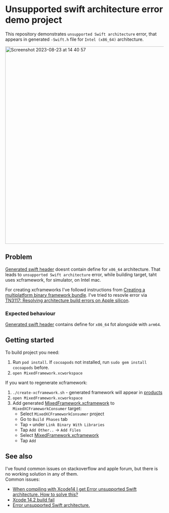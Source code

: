 # Unsupported swift architecture error demo project

This repository demonstrates `unsupported Swift architecture` error, that appears in generated `-Swift.h` file
for `Intel (x86_64)` architecture.

<img width="627" alt="Screenshot 2023-08-23 at 14 40 57" src="https://github.com/asevko/unsupported-swift-architecture-demo/assets/15818523/72c2af80-3516-4189-ba30-6a64967aaaac">

## Problem

[Generated swift header](/products/MixedFramework.xcframework/ios-arm64_x86_64-simulator/MixedFramework.framework/Headers/MixedFramework-Swift.h) doesnt contain define for `x86_64` architecture.
That leads to `unsupported Swift architecture` error, while building target, taht uses xcframework, for simulator, on Intel mac.

For creating xcframeworks I've followd instructions from [Creating a multiplatform binary framework bundle](https://developer.apple.com/documentation/Xcode/creating-a-multi-platform-binary-framework-bundle).
I've tried to resovle error via [TN3117: Resolving architecture build errors on Apple silicon](https://developer.apple.com/documentation/technotes/tn3117-resolving-build-errors-for-apple-silicon/).

### Expected behaviour

[Generated swift header](/products/MixedFramework.xcframework/ios-arm64_x86_64-simulator/MixedFramework.framework/Headers/MixedFramework-Swift.h) contains define for `x86_64` fot alongside with `arm64`.

## Getting started

To build project you need:

1. Run `pod install`. If `cocoapods` not installed, run `sudo gem install cocoapods` before.
1. `open MixedFramework.xcworkspace`

If you want to regenerate xcframework:

1. `./create-xcframework.sh` - generated framework will appear in [products](/products/)
1. `open MixedFramework.xcworkspace`
1. Add generated [MixedFramework.xcframework](/products/MixedFramework.xcframework/) to `MixedXCFrameworkConsumer` target:
    * Select `MixedXCFrameworkConsumer` project
    * Go to `Build Phases` tab
    * Tap `+` under `Link Binary With Libraries`
    * Tap `Add Other..` -> `Add Files`
    * Select [MixedFramework.xcframework](/products/MixedFramework.xcframework/)
    * Tap `Add`

## See also

I've found common issues on stackoverflow and apple forum, but there is no working solution in any of them.  
Common issues:

* [When compiling with Xcode14 I get Error unsupported Swift architecture. How to solve this?](https://stackoverflow.com/questions/74517344/when-compiling-with-xcode14-i-get-error-unsupported-swift-architecture-how-to-s)
* [Xcode 14.2 build fail](https://stackoverflow.com/questions/75922282/xcode-14-2-build-fail)
* [Error unsupported Swift architecture.](https://stackoverflow.com/questions/74517344/when-compiling-with-xcode14-i-get-error-unsupported-swift-architecture-how-to-s)
